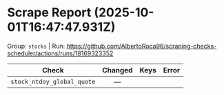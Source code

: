 # Scrape Report (2025-10-01T16:47:47.931Z)

Group: `stocks`  |  Run: https://github.com/AlbertoRoca96/scraping-checks-scheduler/actions/runs/18169323352

| Check | Changed | Keys | Error |
|---|:---:|:--|:--|
| `stock_ntdoy_global_quote` | — |  |  |
